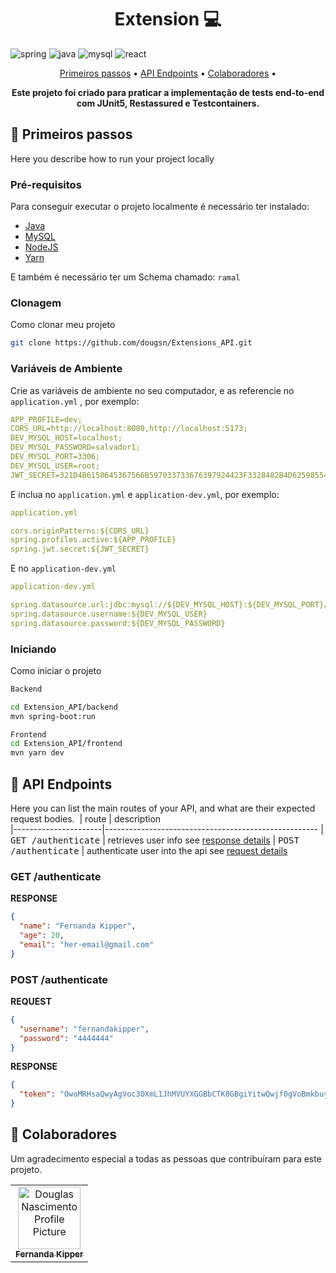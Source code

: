 <!-- [JAVASCRIPT__BADGE]: https://img.shields.io/badge/Javascript-000?style=for-the-badge&logo=javascript
[TYPESCRIPT__BADGE]: https://img.shields.io/badge/typescript-D4FAFF?style=for-the-badge&logo=typescript
[EXPRESS__BADGE]: https://img.shields.io/badge/express-005CFE?style=for-the-badge&logo=express
[VUE__BADGE]: https://img.shields.io/badge/VueJS-fff?style=for-the-badge&logo=vue
[NEST__BADGE]: https://img.shields.io/badge/nest-7026b9?style=for-the-badge&logo=nest
[GRAPHQL__BADGE]: https://img.shields.io/badge/GraphQL-e10098?style=for-the-badge&logo=graphql -->
[JAVA_BADGE]:https://img.shields.io/badge/java-%23ED8B00.svg?style=for-the-badge&logo=openjdk&logoColor=white
[SPRING_BADGE]: https://img.shields.io/badge/spring-%236DB33F.svg?style=for-the-badge&logo=spring&logoColor=white
[MYSQL_BADGE]:https://img.shields.io/badge/MySQL-005CFE.svg?style=for-the-badge&logo=mysql&logoColor=white
[REACT_BADGE]:https://img.shields.io/badge/react-000.svg?style=for-the-badge&logo=react&logoColor=blue


<h1 align="center" style="font-weight: bold;">Extension 💻</h1>

![spring][SPRING_BADGE]
![java][JAVA_BADGE]
![mysql][MYSQL_BADGE]
![react][REACT_BADGE]

<p align="center">
 <a href="#started">Primeiros passos</a> • 
  <a href="#routes">API Endpoints</a> •
 <a href="#colab">Colaboradores</a> •
</p>

<p align="center">
  <b>Este projeto foi criado para praticar a implementação de tests end-to-end com JUnit5, Restassured e Testcontainers.</b>
</p>

<h2 id="started">🚀  Primeiros passos</h2>

Here you describe how to run your project locally

<h3>Pré-requisitos</h3>

Para conseguir executar o projeto localmente é necessário ter instalado:

- [Java](https://www.oracle.com/br/java/technologies/downloads/#java17)
- [MySQL](https://dev.mysql.com/downloads/installer/)
- [NodeJS](https://nodejs.org/en/download/current)
- [Yarn](https://classic.yarnpkg.com/lang/en/docs/install/#windows-stable)

E também é necessário ter um Schema chamado: `ramal`

<h3>Clonagem</h3>

Como clonar meu projeto

```bash
git clone https://github.com/dougsn/Extensions_API.git
```

<h3>Variáveis de Ambiente</h2>

Crie as variáveis de ambiente no seu computador, e as referencie no `application.yml` , por exemplo:

```yaml
APP_PROFILE=dev;
CORS_URL=http://localhost:8080,http://localhost:5173;
DEV_MYSQL_HOST=localhost;
DEV_MYSQL_PASSWORD=salvador1;
DEV_MYSQL_PORT=3306;
DEV_MYSQL_USER=root;
JWT_SECRET=321D4B6150645367566B597033733676397924423F3328482B4D625985546222;
```

E inclua no `application.yml` e `application-dev.yml`, por exemplo:

```yaml
application.yml

cors.originPatterns:${CORS_URL}
spring.profiles.active:${APP_PROFILE}
spring.jwt.secret:${JWT_SECRET}
```

E no `application-dev.yml`

```yaml
application-dev.yml

spring.datasource.url:jdbc:mysql://${DEV_MYSQL_HOST}:${DEV_MYSQL_PORT}/ramal
spring.datasource.username:${DEV_MYSQL_USER}
spring.datasource.password:${DEV_MYSQL_PASSWORD}
```

<h3>Iniciando</h3>

Como iniciar o projeto

```bash
Backend

cd Extension_API/backend
mvn spring-boot:run

Frontend
cd Extension_API/frontend
mvn yarn dev
``````


<h2 id="routes">📍 API Endpoints</h2>

Here you can list the main routes of your API, and what are their expected request bodies.
​
| route               | description                                          
|----------------------|-----------------------------------------------------
| <kbd>GET /authenticate</kbd>     | retrieves user info see [response details](#get-auth-detail)
| <kbd>POST /authenticate</kbd>     | authenticate user into the api see [request details](#post-auth-detail)

<h3 id="get-auth-detail">GET /authenticate</h3>

**RESPONSE**
```json
{
  "name": "Fernanda Kipper",
  "age": 20,
  "email": "her-email@gmail.com"
}
```

<h3 id="post-auth-detail">POST /authenticate</h3>

**REQUEST**
```json
{
  "username": "fernandakipper",
  "password": "4444444"
}
```

**RESPONSE**
```json
{
  "token": "OwoMRHsaQwyAgVoc3OXmL1JhMVUYXGGBbCTK0GBgiYitwQwjf0gVoBmkbuyy0pSi"
}
```

<h2 id="colab">🤝 Colaboradores</h2>

Um agradecimento especial a todas as pessoas que contribuíram para este projeto.

<table>
  <tr>
    <td align="center">
      <a href="#">
        <img src="https://avatars.githubusercontent.com/u/80468956?s=96&v=4" width="100px;" alt="Douglas Nascimento Profile Picture"/><br>
        <sub>
          <b>Fernanda Kipper</b>
        </sub>
      </a>
    </td>
  </tr>
</table>
